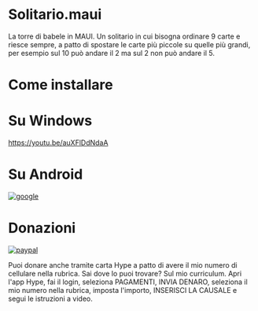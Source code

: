 # Solitario.maui
La torre di babele in MAUI.
Un solitario in cui bisogna ordinare 9 carte e riesce sempre, a patto di spostare le carte più piccole su quelle più grandi, per esempio sul 10 può andare il 2 ma sul 2 non può andare il 5.

# Come installare

# Su Windows

https://youtu.be/auXFlDdNdaA

# Su Android

[![google](https://play.google.com/intl/it_it/badges/static/images/badges/en_badge_web_generic.png)](https://play.google.com/store/apps/details?id=org.altervista.numerone.solitario)


# Donazioni

[![paypal](https://www.paypalobjects.com/it_IT/IT/i/btn/btn_donateCC_LG.gif)](https://www.paypal.com/cgi-bin/webscr?cmd=_s-xclick&hosted_button_id=H4ZHTFRCETWXG)

Puoi donare anche tramite carta Hype a patto di avere il mio numero di cellulare nella rubrica. Sai dove lo puoi trovare? Sul mio curriculum.
Apri l'app Hype, fai il login, seleziona PAGAMENTI, INVIA DENARO, seleziona il mio numero nella rubrica, imposta l'importo, INSERISCI LA CAUSALE e segui le istruzioni a video.

